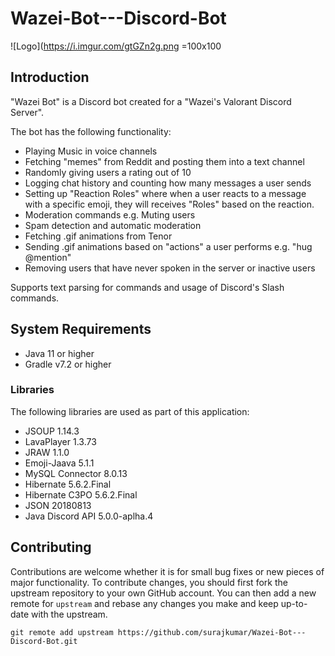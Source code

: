 # Wazei-Bot---Discord-Bot

![Logo](https://i.imgur.com/gtGZn2g.png =100x100

## Introduction
"Wazei Bot" is a Discord bot created for a "Wazei's Valorant Discord Server".

The bot has the following functionality:

* Playing Music in voice channels
* Fetching "memes" from Reddit and posting them into a text channel
* Randomly giving users a rating out of 10
* Logging chat history and counting how many messages a user sends
* Setting up "Reaction Roles" where when a user reacts to a message with a specific emoji, they will receives "Roles" based on the reaction.
* Moderation commands e.g. Muting users
* Spam detection and automatic moderation
* Fetching .gif animations from Tenor
* Sending .gif animations based on "actions" a user performs e.g. "hug @mention"
* Removing users that have never spoken in the server or inactive users 

Supports text parsing for commands and usage of Discord's Slash commands.

## System Requirements
* Java 11 or higher
* Gradle v7.2 or higher

### Libraries
The following libraries are used as part of this application:
* JSOUP 1.14.3
* LavaPlayer 1.3.73
* JRAW 1.1.0
* Emoji-Jaava 5.1.1
* MySQL Connector 8.0.13
* Hibernate 5.6.2.Final
* Hibernate C3PO 5.6.2.Final
* JSON 20180813
* Java Discord API 5.0.0-aplha.4

## Contributing
Contributions are welcome whether it is for small bug fixes or new pieces of major functionality. To contribute changes, you should first fork the upstream repository to your own GitHub account. You can then add a new remote for `upstream` and rebase any changes you make and keep up-to-date with the upstream.

`git remote add upstream https://github.com/surajkumar/Wazei-Bot---Discord-Bot.git`
